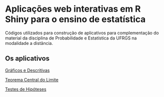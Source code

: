 # Aplicações web interativas em R Shiny para o ensino de estatística 

Códigos utilizados para construção de aplicativos para complementação do material da disciplina de Probabilidade e Estatística da UFRGS na modalidade a distância.

## Os aplicativos
[Gráficos e Descritivas](https://brunamdalmoro.shinyapps.io/Descritivas/)

[Teorema Central do Limite](https://brunamdalmoro.shinyapps.io/TCL_medias/)

[Testes de Hipóteses](https://brunamdalmoro.shinyapps.io/Testes_de_Hipoteses/)

